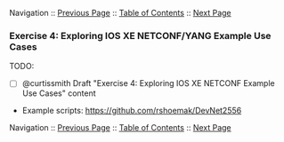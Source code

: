 Navigation :: [Previous Page](LTRDEV-1100-03b4-NETCONF-Ex3.md) :: [Table of Contents](LTRDEV-1100-00-Intro.md#table-of-contents) :: [Next Page](LTRDEV-1100-03c1-GuestShell.md)

### Exercise 4: Exploring IOS XE NETCONF/YANG Example Use Cases

TODO:

- [ ] @curtissmith Draft "Exercise 4: Exploring IOS XE NETCONF Example Use Cases" content

* Example scripts: https://github.com/rshoemak/DevNet2556

Navigation :: [Previous Page](LTRDEV-1100-03b4-NETCONF-Ex3.md) :: [Table of Contents](LTRDEV-1100-00-Intro.md#table-of-contents) :: [Next Page](LTRDEV-1100-03c1-GuestShell.md)
